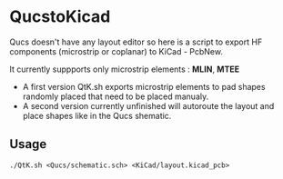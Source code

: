 # QucstoKicad

Qucs doesn't have any layout editor so here is a script to export HF components (microstrip or coplanar) to KiCad - PcbNew.

It currently suppports only microstrip elements : **MLIN**, **MTEE**

- A first version QtK.sh exports microstrip elements to pad shapes randomly placed that need to be placed manualy.
- A second version currently unfinished will autoroute the layout and place shapes like in the Qucs shematic.

## Usage

```
./QtK.sh <Qucs/schematic.sch> <KiCad/layout.kicad_pcb>
```
